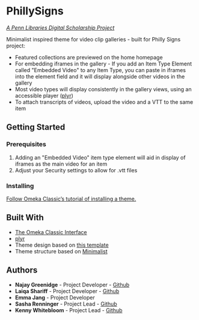# PhillySigns

*[A Penn Libraries Digital Scholarship Project](https://guides.library.upenn.edu/digital-scholarship)*

Minimalist inspired theme for video clip galleries - built for Philly Signs project:
* Featured collections are previewed on the home homepage
* For embedding iframes in the gallery - If you add an Item Type Element called "Embedded Video" to any Item Type, you can paste in iframes into the element field and it will display alongside other videos in the gallery
* Most video types will display consistently in the gallery views, using an accessible player ([plyr](https://github.com/sampotts/plyr))
* To attach transcripts of videos, upload the video and a VTT to the same item

## Getting Started

### Prerequisites
1. Adding an "Embedded Video" item type element will aid in display of iframes as the main video for an item
2. Adjust your Security settings to allow for .vtt files

### Installing
[Follow Omeka Classic’s tutorial of installing a theme.](https://omeka.org/classic/docs/Admin/Appearance/Themes/)

## Built With
* [The Omeka Classic Interface](https://omeka.org/classic/)
* [plyr](https://github.com/sampotts/plyr)
* Theme design based on [this template](https://freehtml5.co/nitro-free-website-template-using-bootstrap-3/)
* Theme structure based on [Minimalist](https://github.com/omeka/theme-minimalist)

## Authors
* **Najay Greenidge** - Project Developer - [Github](https://github.com/ngreenidge)
* **Laiqa Shariff** - Project Developer - [Github](https://github.com/laiqa19)
* **Emma Jang** - Project Developer
* **Sasha Renninger** - Project Lead - [Github](https://github.com/sashafr)
* **Kenny Whitebloom** - Project Lead - [Github](https://github.com/calemonte)
